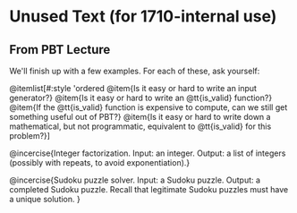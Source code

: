 # Unused Text (for 1710-internal use)

## From PBT Lecture

We'll finish up with a few examples. For each of these, ask yourself:


@itemlist[#:style 'ordered
          @item{Is it easy or hard to write an input generator?}
          @item{Is it easy or hard to write an @tt{is_valid} function?}
          @item{If the @tt{is_valid} function is expensive to compute, can we still get something useful out of PBT?}
          @item{Is it easy or hard to write down a mathematical, but not programmatic, equivalent to @tt{is_valid} for this problem?}]

@incercise{Integer factorization. Input: an integer. Output: a list of integers (possibly with repeats, to avoid exponentiation).}

@incercise{Sudoku puzzle solver. Input: a Sudoku puzzle. Output: a completed Sudoku puzzle. Recall that legitimate Sudoku puzzles must have a unique solution. }